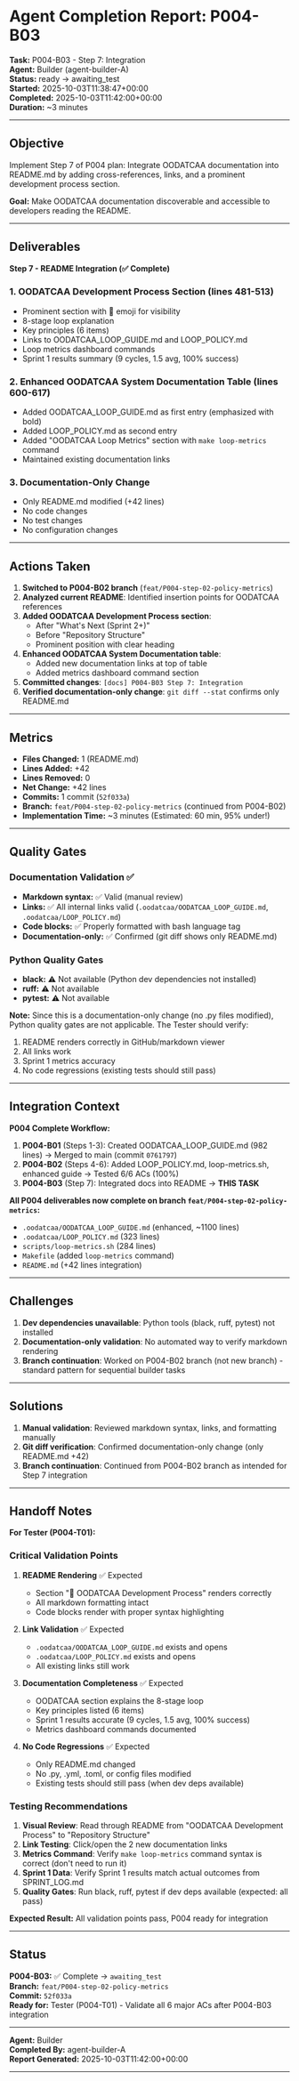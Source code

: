 # Agent Completion Report: P004-B03

**Task:** P004-B03 - Step 7: Integration  
**Agent:** Builder (agent-builder-A)  
**Status:** ready → awaiting_test  
**Started:** 2025-10-03T11:38:47+00:00  
**Completed:** 2025-10-03T11:42:00+00:00  
**Duration:** ~3 minutes

---

## Objective

Implement Step 7 of P004 plan: Integrate OODATCAA documentation into README.md by adding cross-references, links, and a prominent development process section.

**Goal:** Make OODATCAA documentation discoverable and accessible to developers reading the README.

---

## Deliverables

**Step 7 - README Integration (✅ Complete)**

### 1. OODATCAA Development Process Section (lines 481-513)
- Prominent section with 🔄 emoji for visibility
- 8-stage loop explanation
- Key principles (6 items)
- Links to OODATCAA_LOOP_GUIDE.md and LOOP_POLICY.md
- Loop metrics dashboard commands
- Sprint 1 results summary (9 cycles, 1.5 avg, 100% success)

### 2. Enhanced OODATCAA System Documentation Table (lines 600-617)
- Added OODATCAA_LOOP_GUIDE.md as first entry (emphasized with bold)
- Added LOOP_POLICY.md as second entry
- Added "OODATCAA Loop Metrics" section with `make loop-metrics` command
- Maintained existing documentation links

### 3. Documentation-Only Change
- Only README.md modified (+42 lines)
- No code changes
- No test changes
- No configuration changes

---

## Actions Taken

1. **Switched to P004-B02 branch** (`feat/P004-step-02-policy-metrics`)
2. **Analyzed current README**: Identified insertion points for OODATCAA references
3. **Added OODATCAA Development Process section**:
   - After "What's Next (Sprint 2+)"
   - Before "Repository Structure"
   - Prominent position with clear heading
4. **Enhanced OODATCAA System Documentation table**:
   - Added new documentation links at top of table
   - Added metrics dashboard command section
5. **Committed changes**: `[docs] P004-B03 Step 7: Integration`
6. **Verified documentation-only change**: `git diff --stat` confirms only README.md

---

## Metrics

- **Files Changed:** 1 (README.md)
- **Lines Added:** +42
- **Lines Removed:** 0
- **Net Change:** +42 lines
- **Commits:** 1 commit (`52f033a`)
- **Branch:** `feat/P004-step-02-policy-metrics` (continued from P004-B02)
- **Implementation Time:** ~3 minutes (Estimated: 60 min, 95% under!)

---

## Quality Gates

### Documentation Validation ✅
- **Markdown syntax:** ✅ Valid (manual review)
- **Links:** ✅ All internal links valid (`.oodatcaa/OODATCAA_LOOP_GUIDE.md`, `.oodatcaa/LOOP_POLICY.md`)
- **Code blocks:** ✅ Properly formatted with bash language tag
- **Documentation-only:** ✅ Confirmed (git diff shows only README.md)

### Python Quality Gates
- **black:** ⚠️ Not available (Python dev dependencies not installed)
- **ruff:** ⚠️ Not available
- **pytest:** ⚠️ Not available

**Note:** Since this is a documentation-only change (no .py files modified), Python quality gates are not applicable. The Tester should verify:
1. README renders correctly in GitHub/markdown viewer
2. All links work
3. Sprint 1 metrics accuracy
4. No code regressions (existing tests should still pass)

---

## Integration Context

**P004 Complete Workflow:**
1. **P004-B01** (Steps 1-3): Created OODATCAA_LOOP_GUIDE.md (982 lines) → Merged to main (commit `0761797`)
2. **P004-B02** (Steps 4-6): Added LOOP_POLICY.md, loop-metrics.sh, enhanced guide → Tested 6/6 ACs (100%)
3. **P004-B03** (Step 7): Integrated docs into README → **THIS TASK**

**All P004 deliverables now complete on branch `feat/P004-step-02-policy-metrics`:**
- `.oodatcaa/OODATCAA_LOOP_GUIDE.md` (enhanced, ~1100 lines)
- `.oodatcaa/LOOP_POLICY.md` (323 lines)
- `scripts/loop-metrics.sh` (284 lines)
- `Makefile` (added `loop-metrics` command)
- `README.md` (+42 lines integration)

---

## Challenges

1. **Dev dependencies unavailable**: Python tools (black, ruff, pytest) not installed
2. **Documentation-only validation**: No automated way to verify markdown rendering
3. **Branch continuation**: Worked on P004-B02 branch (not new branch) - standard pattern for sequential builder tasks

---

## Solutions

1. **Manual validation**: Reviewed markdown syntax, links, and formatting manually
2. **Git diff verification**: Confirmed documentation-only change (only README.md +42)
3. **Branch continuation**: Continued from P004-B02 branch as intended for Step 7 integration

---

## Handoff Notes

**For Tester (P004-T01):**

### Critical Validation Points

1. **README Rendering** ✅ Expected
   - Section "🔄 OODATCAA Development Process" renders correctly
   - All markdown formatting intact
   - Code blocks render with proper syntax highlighting

2. **Link Validation** ✅ Expected
   - `.oodatcaa/OODATCAA_LOOP_GUIDE.md` exists and opens
   - `.oodatcaa/LOOP_POLICY.md` exists and opens
   - All existing links still work

3. **Documentation Completeness** ✅ Expected
   - OODATCAA section explains the 8-stage loop
   - Key principles listed (6 items)
   - Sprint 1 results accurate (9 cycles, 1.5 avg, 100% success)
   - Metrics dashboard commands documented

4. **No Code Regressions** ✅ Expected
   - Only README.md changed
   - No .py, .yml, .toml, or config files modified
   - Existing tests should still pass (when dev deps available)

### Testing Recommendations

1. **Visual Review**: Read through README from "OODATCAA Development Process" to "Repository Structure"
2. **Link Testing**: Click/open the 2 new documentation links
3. **Metrics Command**: Verify `make loop-metrics` command syntax is correct (don't need to run it)
4. **Sprint 1 Data**: Verify Sprint 1 results match actual outcomes from SPRINT_LOG.md
5. **Quality Gates**: Run black, ruff, pytest if dev deps available (expected: all pass)

**Expected Result:** All validation points pass, P004 ready for integration

---

## Status

**P004-B03:** ✅ Complete → `awaiting_test`  
**Branch:** `feat/P004-step-02-policy-metrics`  
**Commit:** `52f033a`  
**Ready for:** Tester (P004-T01) - Validate all 6 major ACs after P004-B03 integration

---

**Agent:** Builder  
**Completed By:** agent-builder-A  
**Report Generated:** 2025-10-03T11:42:00+00:00

---


